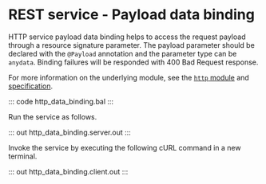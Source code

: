 # REST service - Payload data binding

HTTP service payload data binding helps to access the request payload through a resource signature parameter. The payload parameter should be declared with the `@Payload` annotation and the  parameter type can be `anydata`. Binding failures will be responded with 400 Bad Request response.

For more information on the underlying module, see the [`http` module](https://lib.ballerina.io/ballerina/http/latest/) and [specification](https://ballerina.io/spec/http/#2344-payload-parameter).

::: code http_data_binding.bal :::

Run the service as follows.

::: out http_data_binding.server.out :::

Invoke the service by executing the following cURL command in a new terminal.

::: out http_data_binding.client.out :::
